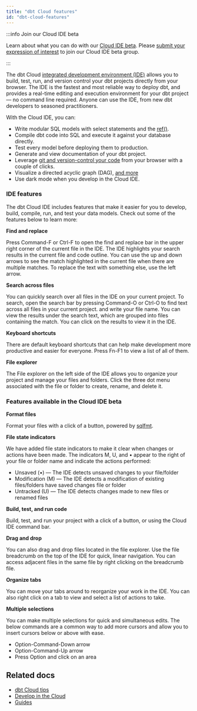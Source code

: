 ```yaml
---
title: "dbt Cloud features"
id: "dbt-cloud-features"
---
```



:::info Join our Cloud IDE beta

Learn about what you can do with our [Cloud IDE beta](/docs/docs/get-started/develop-in-the-cloud#develop-in-the-cloud-ide-beta). Please [submit your expression of interest](https://docs.google.com/forms/d/e/1FAIpQLSdlU65gqTZPyGAUc16SkxqTc50NO9vdq_KGx1Mjm_4FB_97FA/viewform) to join our Cloud IDE beta group.

:::

The dbt Cloud [integrated development environment (IDE)](/docs/get-started/develop-in-the-cloud) allows you to build, test, run, and version control your dbt projects directly from your browser. The IDE is the fastest and most reliable way to deploy dbt, and provides a real-time editing and execution environment for your dbt project &mdash; no command line required. Anyone can use the IDE, from new dbt developers to seasoned practitioners.

With the Cloud IDE, you can:

- Write modular SQL models with select statements and the [ref()](/reference/dbt-jinja-functions/ref).
- Compile dbt code into SQL and execute it against your database directly.
- Test every model before deploying them to production.
- Generate and view documentation of your dbt project.
- Leverage [git and version-control your code](/docs/collaborate/git/version-control-basics) from your browser with a couple of clicks.
- Visualize a directed acyclic graph (DAG), [and more](/docs/get-started/dbt-cloud-tips)
- Use dark mode when you develop in the Cloud IDE.

### IDE features

The dbt Cloud IDE includes features that make it easier for you to develop, build, compile, run, and test your data models. Check out some of the features below to learn more:

**Find and replace**

Press Command-F or Ctrl-F to open the find and replace bar in the upper right corner of the current file in the IDE. The IDE highlights your search results in the current file and code outline. You can use the up and down arrows to see the match highlighted in the current file when there are multiple matches. To replace the text with something else, use the left arrow.

**Search across files**

You can quickly search over all files in the IDE on your current project. To search, open the search bar by pressing Command-O or Ctrl-O to find text across all files in your current project. and write your file name. You can view the results under the search text, which are grouped into files containing the match. You can click on the results to view it in the IDE.

**Keyboard shortcuts**

There are default keyboard shortcuts that can help make development more productive and easier for everyone. Press Fn-F1 to view a list of all of them.

**File explorer**

The File explorer on the left side of the IDE allows you to organize your project and manage your files and folders. Click the three dot menu associated with the file or folder to create, rename, and delete it.

### Features available in the Cloud IDE beta

**Format files**

Format your files with a click of a button, powered by [sqlfmt](http://sqlfmt.com/).

**File state indicators**

We have added file state indicators to make it clear when changes or actions have been made. The indicators M, U, and • appear to the right of your file or folder name and indicate the actions performed:

- Unsaved (•) &mdash; The IDE detects unsaved changes to your file/folder
- Modification (M) &mdash; The IDE detects a modification of existing files/folders have saved changes file or folder
- Untracked (U) &mdash; The IDE detects changes made to new files or renamed files
  
**Build, test, and run code**

Build, test, and run your project with a click of a button, or using the Cloud IDE command bar.

**Drag and drop**

You can also drag and drop files located in the file explorer. Use the file breadcrumb on the top of the IDE for quick, linear navigation. You can access adjacent files in the same file by right clicking on the breadcrumb file.

**Organize tabs**

You can move your tabs around to reorganize your work in the IDE. You can also right click on a tab to view and select a list of actions to take.

**Multiple selections**

You can make multiple selections for quick and simultaneous edits. The below commands are a common way to add more cursors and allow you to insert cursors below or above with ease.

- Option-Command-Down arrow
- Option-Command-Up arrow
- Press Option and click on an area

## Related docs

- [dbt Cloud tips](/docs/get-started/dbt-cloud-tips)
- [Develop in the Cloud](docs/get-started/develop-in-the-cloud)
- [Guides](/docs/get-started/getting-started/overview)
